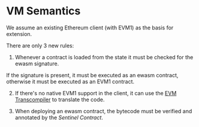# VM Semantics

We assume an existing Ethereum client (with EVM1) as the basis for extension.

There are only 3 new rules:

1. Whenever a contract is loaded from the state it must be checked for the ewasm signature.

If the signature is present, it must be executed as an ewasm contract, otherwise it must be executed as an EVM1 contract.

2. If there's no native EVM1 support in the client, it can use the [EVM Transcompiler](./evm_transcompiler.md) to translate the code.

3. When deploying an ewasm contract, the bytecode must be verified and annotated by the *Sentinel Contract*.
